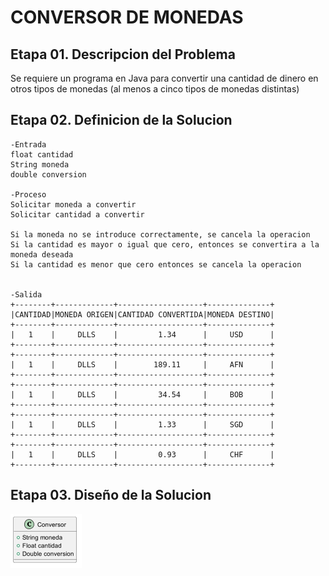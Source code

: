 # CONVERSOR DE MONEDAS
## Etapa 01. Descripcion del Problema 
Se requiere un programa en Java para convertir una cantidad de dinero en otros tipos de monedas (al menos a cinco tipos de monedas distintas)

## Etapa 02. Definicion de la Solucion
 ~~~
-Entrada
 float cantidad
 String moneda
 double conversion
 
-Proceso
 Solicitar moneda a convertir
 Solicitar cantidad a convertir
 
 Si la moneda no se introduce correctamente, se cancela la operacion 
 Si la cantidad es mayor o igual que cero, entonces se convertira a la moneda deseada 
 Si la cantidad es menor que cero entonces se cancela la operacion
 
 
-Salida
+--------+-------------+-------------------+--------------+
|CANTIDAD|MONEDA ORIGEN|CANTIDAD CONVERTIDA|MONEDA DESTINO|
+--------+-------------+-------------------+--------------+
|   1    |     DLLS    |         1.34      |     USD      |
+--------+-------------+-------------------+--------------+
+--------+-------------+-------------------+--------------+
|   1    |     DLLS    |        189.11     |     AFN      |
+--------+-------------+-------------------+--------------+
+--------+-------------+-------------------+--------------+
|   1    |     DLLS    |         34.54     |     BOB      |
+--------+-------------+-------------------+--------------+
+--------+-------------+-------------------+--------------+
|   1    |     DLLS    |         1.33      |     SGD      |
+--------+-------------+-------------------+--------------+
+--------+-------------+-------------------+--------------+
|   1    |     DLLS    |         0.93      |     CHF      |
+--------+-------------+-------------------+--------------+
~~~
 ## Etapa 03. Diseño de la Solucion 
![](https://github.com/rigo1012/Ejercicio1.1/blob/master/Conversor.png)
